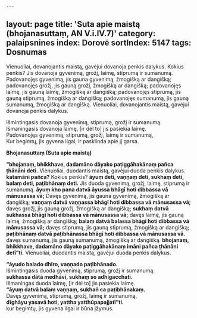 
	---
layout: page
title: 'Suta apie maistą (bhojanasuttaṃ, AN V.i.IV.7)'
category: palaipsnines
index: Dorovė 
sortIndex: 5147
tags: Dosnumas
---
	
	
Vienuoliai, dovanojantis maistą, gavėjui dovanoja penkis dalykus. Kokius penkis? Jis dovanoja gyvenimą, grožį, laimę, stiprumą ir sumanumą. Padovanojęs gyvenimą, jis gauna gyvenimą, žmogišką ar dangišką; padovanojęs grožį, jis gauną grožį, žmogišką ar dangišką;  padovanojęs laimę, jis gauną laimę, žmogišką ar dangišką;  padovanojęs stiprumą, jis gauną stiprumą, žmogišką ar dangišką;  padovanojęs sumanumą, jis gauną sumanumą, žmogišką ar dangišką. Vienuoliai, dovanojantis maistą, gavėjui dovanoja penkis dalykus.

Išmintingasis dovanoja gyvenimą, stiprumą, grožį ir sumanumą.\
Išmaningasis dovanoja laimę, [ir dėl to] jis pasiekia laimę.\
Padovanojęs gyvenimą, stiprumą, grožį, laimę ir sumanumą,\
Kur begimtų, jis gyvena ilgai, ir pasklinda apie jį garsa.

__Bhojanasuttaṃ (Suta apie maistą)__

**“bhojanaṃ, bhikkhave, dadamāno dāyako paṭiggāhakānaṃ pañca ṭhānāni deti.** Vienuoliai, duodantis maistą, gavėjui duoda penkis dalykus. **katamāni pañca?** Kokius penkis? **āyuṃ deti, vaṇṇaṃ deti, sukhaṃ deti, balaṃ deti, paṭibhānaṃ deti.** Jis duoda gyvenimą, grožį, laimę, stiprumą ir sumanumą. **āyuṃ kho pana datvā āyussa bhāgī hoti dibbassa vā mānusassa vā;** Davęs gyvenimą, jis gauna gyvenimą, žmogišką ar dangišką; **vaṇṇaṃ datvā vaṇṇassa bhāgī hoti dibbassa vā mānusassa vā;** davęs grožį, jis gauną grožį, žmogišką ar dangišką; **sukhaṃ datvā sukhassa bhāgī hoti dibbassa vā mānusassa vā;** davęs laimę, jis gauną laimę, žmogišką ar dangišką; **balaṃ datvā balassa bhāgī hoti dibbassa vā mānusassa vā;** davęs stiprumą, jis gauną stiprumą, žmogišką ar dangišką; **paṭibhānaṃ datvā paṭibhānassa bhāgī hoti dibbassa vā mānusassa vā.** davęs sumanumą, jis gauną sumanumą, žmogišką ar dangišką. **bhojanaṃ, bhikkhave, dadamāno dāyako paṭiggāhakānaṃ imāni pañca ṭhānāni detī”ti.** Vienuoliai, duodantis maistą, gavėjui duoda penkis dalykus.

**“āyudo balado dhīro, vaṇṇado paṭibhānado.**\
Išmintingasis duoda gyvenimą, stiprumą, grožį ir sumanumą.\
**sukhassa dātā medhāvī, sukhaṃ so adhigacchati.**\
Išmaningas duoda laimę, [ir dėl to] jis pasiekia laimę.\
**“āyuṃ datvā balaṃ vaṇṇaṃ, sukhañ ca paṭibhānakaṃ.**\
Davęs gyvenimą, stiprumą, grožį, laimę ir sumanumą,\
**dīghāyu yasavā hoti, yattha yatthūpapajjatī”ti.**\
kur begimtų, jis gyvena ilgai ir būna įžymus.
